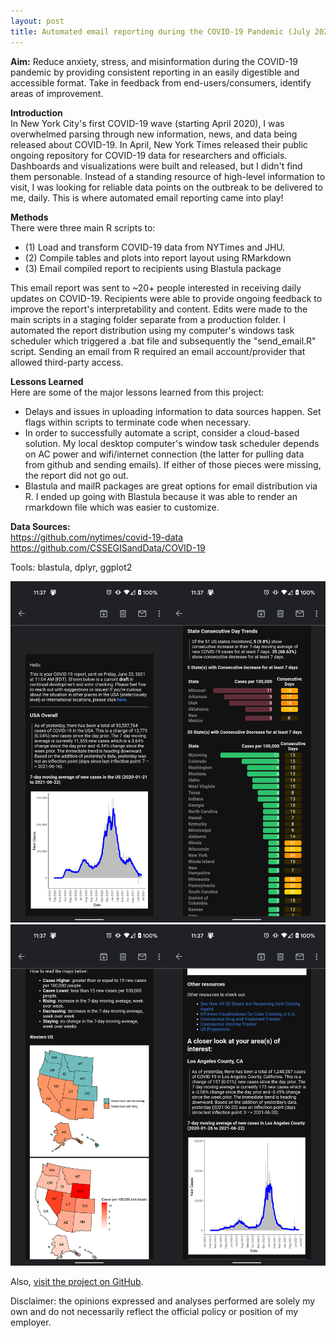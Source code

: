 ```yaml
---
layout: post
title: Automated email reporting during the COVID-19 Pandemic (July 2020 - Present)  
---  
```


**Aim:** Reduce anxiety, stress, and misinformation during the COVID-19 pandemic by providing consistent reporting in an easily digestible and accessible format. Take in feedback from end-users/consumers, identify areas of improvement. 

**Introduction**  
In New York City's first COVID-19 wave (starting April 2020), I was overwhelmed parsing through new information, news, and data being released about COVID-19. In April, New York Times released their public ongoing repository for COVID-19 data for researchers and officials. Dashboards and visualizations were built and released, but I didn't find them personable. Instead of a standing resource of high-level information to visit, I was looking for reliable data points on the outbreak to be delivered to me, daily. This is where automated email reporting came into play!

**Methods**   
There were three main R scripts to:
- (1) Load and transform COVID-19 data from NYTimes and JHU. 
- (2) Compile tables and plots into report layout using RMarkdown
- (3) Email compiled report to recipients using Blastula package  

This email report was sent to ~20+ people interested in receiving daily updates on COVID-19. Recipients were able to provide ongoing feedback to improve the report's interpretability and content. Edits were made to the main scripts in a staging folder separate from a production folder. I automated the report distribution using my computer's windows task scheduler which triggered a .bat file and subsequently the "send_email.R" script. Sending an email from R required an email account/provider that allowed third-party access.

**Lessons Learned**  
Here are some of the major lessons learned from this project:  
- Delays and issues in uploading information to data sources happen. Set flags within scripts to terminate code when necessary. 
- In order to successfully automate a script, consider a cloud-based solution. My local desktop computer's window task scheduler depends on AC power and wifi/internet connection (the latter for pulling data from github and sending emails). If either of those pieces were missing, the report did not go out. 
- Blastula and mailR packages are great options for email distribution via R. I ended up going with Blastula because it was able to render an rmarkdown file which was easier to customize.

**Data Sources:**   
https://github.com/nytimes/covid-19-data  
https://github.com/CSSEGISandData/COVID-19

Tools: blastula, dplyr, ggplot2

![mh_needs_svi_dash2](/images/joined1_2.jpg)
![mh_needs_svi_dash2](/images/joined3_4.jpg)


Also, [visit the project on GitHub](https://github.com/jensennhu/automated_sitrep_covid19).  

Disclaimer: the opinions expressed and analyses performed are solely my own and do not necessarily reflect the official policy or position of my employer.
